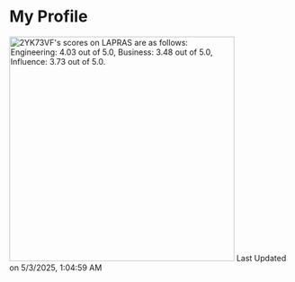 # My Profile

<!--START_SECTION:lapras-card-->
<p ><a href="https://lapras.com/public/2YK73VF" target="_blank" rel="noopener noreferrer"><img alt="2YK73VF's scores on LAPRAS are as follows: Engineering: 4.03 out of 5.0, Business: 3.48 out of 5.0, Influence: 3.73 out of 5.0." src="https://lapras-card-generator.vercel.app/api/svg?e=4.03&b=3.48&i=3.73&b1=%23020E27&b2=%230E5593&i1=%23004736&i2=%2300bf8f&l=en" width="400" ></a>  
Last Updated on 5/3/2025, 1:04:59 AM</p>
<!--END_SECTION:lapras-card-->
